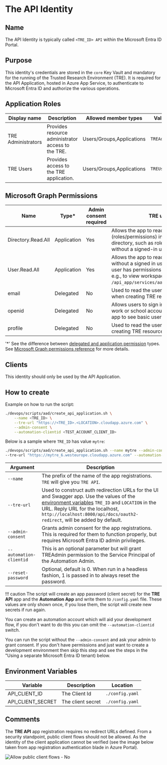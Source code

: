 # The API Identity

## Name
The API Identity is typically called `<TRE_ID> API` within the Microsoft Entra ID Portal.

## Purpose
This identity's credentials are stored in the `core` Key Vault and mandatory for the running of the Trusted Research Environment (TRE). It is required for the API Application, hosted in Azure App Service, to authenticate to Microsoft Entra ID and authorize the various operations.

## Application Roles

| Display name | Description | Allowed member types | Value |
| ------------ | ----------- | -------------------- | ----- |
| TRE Administrators | Provides resource administrator access to the TRE. | Users/Groups,Applications | `TREAdmin` |
| TRE Users | Provides access to the TRE application. | Users/Groups,Applications | `TREUser` |

## Microsoft Graph Permissions
| Name | Type* | Admin consent required |  TRE usage |
| --- | -- | -----| --------- |
| Directory.Read.All | Application | Yes | Allows the app to read directory objects (roles/permissions) in your organization's directory, such as roles and permissions, without a signed-in user. |
| User.Read.All | Application | Yes | Allows the app to read user profiles without a signed in user to check that the user has permissions to execute an action e.g., to view workspaces. See `/api_app/services/aad_authentication.py`. |
|email|Delegated|No|Used to read the user's email address when creating TRE resources|
|openid|Delegated|No|Allows users to sign in to the app with their work or school accounts and allows the app to see basic user profile information.|
|profile|Delegated|No|Used to read the user's profile when creating TRE resources|


'*' See the difference between [delegated and application permission](https://docs.microsoft.com/graph/auth/auth-concepts#delegated-and-application-permissions) types. See [Microsoft Graph permissions reference](https://docs.microsoft.com/graph/permissions-reference) for more details.

## Clients
This identity should only be used by the API Application.

## How to create
Example on how to run the script:

```bash
./devops/scripts/aad/create_api_application.sh \
    --name <TRE_ID> \
    --tre-url "https://<TRE_ID>.<LOCATION>.cloudapp.azure.com" \
    --admin-consent \
    --automation-clientid <TEST_ACCOUNT_CLIENT_ID>
```
Below is a sample where `TRE_ID` has value `mytre`:

  ```bash
  ./devops/scripts/aad/create_api_application.sh --name mytre --admin-consent \
  --tre-url "https://mytre_6.westeurope.cloudapp.azure.com" --automation-clientid 176c2f5d-xxxx-xxxx-xxxx-68a5c30f354d
  ```

| Argument | Description |
| -------- | ----------- |
| `--name` | The prefix of the name of the app registrations. `TRE` will give you `TRE API`. |
| `--tre-url` | Used to construct auth redirection URLs for the UI and Swagger app. Use the values of the [environment variables](../environment-variables.md) `TRE_ID` and `LOCATION` in the URL. Reply URL for the localhost, `http://localhost:8000/api/docs/oauth2-redirect`, will be added by default. |
| `--admin-consent` | Grants admin consent for the app registrations. This is required for them to function properly, but requires Microsoft Entra ID admin privileges. |
| `--automation-clientid` | This is an optional parameter but will grant TREAdmin permission to the Service Principal of the Automation Admin.|
| `--reset-password` | Optional, default is 0. When run in a headless fashion, 1 is passed in to always reset the password. |


!!! caution
    The script will create an app password (client secret) for the **TRE API** app and the **Automation App** and write them to `/config.yaml` file. These values are only shown once, if you lose them, the script will create new secrets if run again.


You can create an automation account which will aid your development flow, if you don't want to do this you can omit the `--automation-clientid` switch.

You can run the script without the `--admin-consent` and ask your admin to grant consent. If you don't have permissions and just want to create a development environment then skip this step and see the steps in the "Using a separate Microsoft Entra ID tenant) below.

## Environment Variables
| Variable | Description | Location |
| -------- | ----------- | -------- |
|API_CLIENT_ID|The Client Id|`./config.yaml`|
|API_CLIENT_SECRET|The client secret|`./config.yaml`|

## Comments

The **TRE API** app registration requires no redirect URLs defined. From a security standpoint, public client flows should not be allowed. As the identity of the client application cannot be verified (see the image below taken from app registration authentication blade in Azure Portal).

![Allow public client flows - No](../../assets/app-reg-authentication-allow-public-client-flows-no.png)
